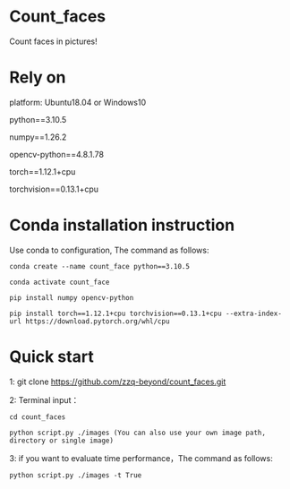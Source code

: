 # Count_faces
Count faces in pictures!

# Rely on
platform: Ubuntu18.04 or Windows10

python==3.10.5

numpy==1.26.2

opencv-python==4.8.1.78

torch==1.12.1+cpu

torchvision==0.13.1+cpu
# Conda installation instruction
Use conda to configuration, The command as follows:

    conda create --name count_face python==3.10.5

    conda activate count_face

    pip install numpy opencv-python

    pip install torch==1.12.1+cpu torchvision==0.13.1+cpu --extra-index-url https://download.pytorch.org/whl/cpu
# Quick start
1: git clone https://github.com/zzq-beyond/count_faces.git

2: Terminal input：

    cd count_faces
    
    python script.py ./images (You can also use your own image path, directory or single image)

3: if you want to evaluate time performance，The command as follows:

    python script.py ./images -t True
    

